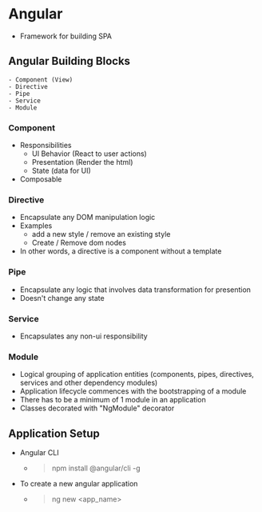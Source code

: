 # Angular #
- Framework for building SPA

## Angular Building Blocks ##
    - Component (View)
    - Directive
    - Pipe
    - Service
    - Module

### Component ###
- Responsibilities
    - UI Behavior (React to user actions)
    - Presentation (Render the html)
    - State (data for UI)
- Composable

### Directive ###
- Encapsulate any DOM manipulation logic
- Examples
    - add a new style / remove an existing style
    - Create / Remove dom nodes
- In other words, a directive is a component without a template

### Pipe ###
- Encapsulate any logic that involves data transformation for presention
- Doesn't change any state

### Service ###
- Encapsulates any non-ui responsibility

### Module ###
- Logical grouping of application entities (components, pipes, directives, services and other dependency modules)
- Application lifecycle commences with the bootstrapping of a module
- There has to be a minimum of 1 module in an application
- Classes decorated with "NgModule" decorator

## Application Setup ##
- Angular CLI
    - > npm install @angular/cli -g

- To create a new angular application
    - > ng new <app_name>


